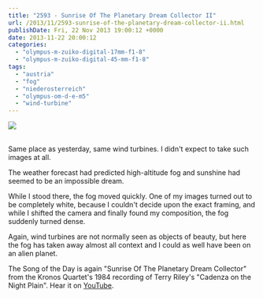 ```yaml
---
title: "2593 - Sunrise Of The Planetary Dream Collector II"
url: /2013/11/2593-sunrise-of-the-planetary-dream-collector-ii.html
publishDate: Fri, 22 Nov 2013 19:00:12 +0000
date: 2013-11-22 20:00:12
categories: 
  - "olympus-m-zuiko-digital-17mm-f1-8"
  - "olympus-m-zuiko-digital-45-mm-f1-8"
tags: 
  - "austria"
  - "fog"
  - "niederosterreich"
  - "olympus-om-d-e-m5"
  - "wind-turbine"
---
```

<div class="container">
<div class="center"><a target="_blank" href="https://d25zfm9zpd7gm5.cloudfront.net/1200x1200/2013/20131117_114500-Edit_lr.jpg"><img src="https://d25zfm9zpd7gm5.cloudfront.net/0600x0600/2013/20131117_114500-Edit_lr.jpg" /></a></div>
</div>
<br />

Same place as yesterday, same wind turbines. I didn't expect to take such images at all. 

<a target="_blank" href="https://d25zfm9zpd7gm5.cloudfront.net/1200x1200/2013/20131117_114856_lr.jpg"><img style="margin: 0pt 0px 0pt 10px; float: right;" src="https://d25zfm9zpd7gm5.cloudfront.net/0150x0150/2013/20131117_114856_lr.jpg" alt="" border="0" /></a> The weather forecast had predicted high-altitude fog and sunshine had seemed to be an impossible dream.

<a target="_blank" href="https://d25zfm9zpd7gm5.cloudfront.net/1200x1200/2013/20131117_114510_lr_plain.jpg"><img style="margin: 0pt 10px 0pt 0px; float: left;" src="https://d25zfm9zpd7gm5.cloudfront.net/0150x0150/2013/20131117_114510_lr_plain.jpg" alt="" border="0" /></a> While I stood there, the fog moved quickly. One of my images turned out to be completely white, because I couldn't decide upon the exact framing, and while I shifted the camera and finally found my composition, the fog suddenly turned dense. 

Again, wind turbines are not normally seen as objects of beauty, but here the fog has taken away almost all context and I could as well have been on an alien planet.

 The Song of the Day is again "Sunrise Of The Planetary Dream Collector" from the Kronos Quartet's 1984 recording of Terry Riley's "Cadenza on the Night Plain". Hear it on <a href="http://www.youtube.com/watch?v=L1hLjdaUhMI" target="_blank">YouTube</a>.

